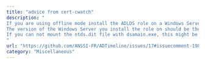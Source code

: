 ```yaml
---
title: "advice from cert-cwatch"
description: "
If you are using offline mode install the ADLDS role on a Windows Server edition in order to use dsamain.exe and mount the NTDS database.
The version of the Windows Server you install the role on should be the same as the version of the Windows Server which the ntds.dit came from. If you do not know that version and you have the SOFTWARE hive available, you can look at the CurrentVersion key.
If you can not mount the ntds.dit file with dsamain.exe, this might be because the NTDS dump is corrupted. In that case, you can follow .
"
url: "https://github.com/ANSSI-FR/ADTimeline/issues/17#issuecomment-1984049537"
category: "Miscellaneous"
---
```

